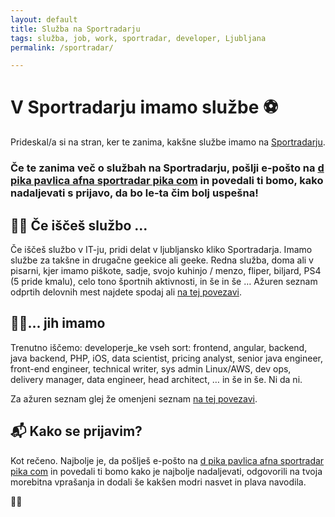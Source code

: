 ```yaml
---
layout: default
title: Služba na Sportradarju
tags: služba, job, work, sportradar, developer, Ljubljana
permalink: /sportradar/

---
```


# V Sportradarju imamo službe ⚽️

Prideskal/a si na stran, ker te zanima, kakšne službe imamo na [Sportradarju](https://sportradar.wd3.myworkdayjobs.com/sportradar_careers).


### Če te zanima več o službah na Sportradarju, pošlji e-pošto na [d pika pavlica afna sportradar pika com](mailto:d.pavlica@sportradar.com) in povedali ti bomo, kako nadaljevati s prijavo, da bo le-ta čim bolj uspešna!

## 👷‍♀️ Če iščeš službo ...

Če iščeš službo v IT-ju, pridi delat v ljubljansko kliko Sportradarja. Imamo službe za takšne in drugačne geekice ali geeke. Redna služba, doma ali v pisarni, kjer imamo piškote, sadje, svojo kuhinjo / menzo, fliper, biljard, PS4 (5 pride kmalu), celo tono športnih aktivnosti, in še in še … Ažuren seznam odprtih delovnih mest najdete spodaj ali [na tej povezavi](https://sportradar.wd3.myworkdayjobs.com/sportradar_careers).

## 🧑‍💻... jih imamo

Trenutno iščemo: developerje_ke vseh sort: frontend, angular, backend, java backend, PHP, iOS, data scientist, pricing analyst, senior java engineer, front-end engineer, technical writer, sys admin Linux/AWS, dev ops, delivery manager, data engineer, head architect, … in še in še. Ni da ni. 

Za ažuren seznam glej že omenjeni seznam [na tej povezavi](https://sportradar.wd3.myworkdayjobs.com/sportradar_careers).

## 📬 Kako se prijavim?

Kot rečeno. Najbolje je, da pošlješ e-pošto na [d pika pavlica afna sportradar pika com](mailto:d.pavlica@sportradar.com) in povedali ti bomo kako je najbolje nadaljevati, odgovorili na tvoja morebitna vprašanja in dodali še kakšen modri nasvet in plava navodila.

🙏🐬